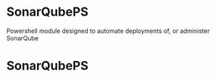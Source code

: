 # SonarQubePS
 Powershell module designed to automate deployments of, or administer SonarQube
# SonarQubePS

